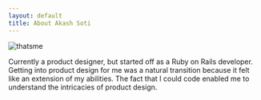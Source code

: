 ```yaml
---
layout: default
title: About Akash Soti
---
```


<div class="post">
	<img src="{{ '/assets/img/forabout.jpg' | prepend: site.baseurl }}" alt="thatsme" />
	<p>
		Currently a product designer, but started off as a Ruby on Rails developer. Getting into product design for me was a natural transition because it felt like an extension of my abilities. The fact that I could code enabled me to understand the intricacies of product design.
	</p>
</div>
